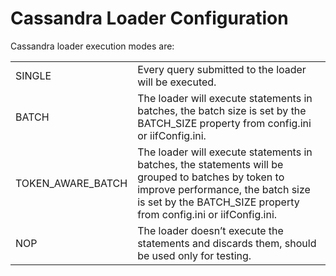 # Cassandra Loader Configuration

Cassandra loader execution modes are:

<table>
<tbody>
<tr>
<td>SINGLE</td>
<td>Every query submitted to the loader will be executed.</td>
</tr>
<tr>
<td>BATCH</td>
<td>The loader will execute statements in batches, the batch size is set by the BATCH_SIZE property from config.ini or iifConfig.ini.</td>
</tr>
<tr>
<td>TOKEN_AWARE_BATCH</td>
<td>The loader will execute statements in batches, the statements will be grouped to batches by token to improve performance, the batch size is set by the BATCH_SIZE property from config.ini or iifConfig.ini.</td>
</tr>
<tr>
<td>NOP</td>
<td>The loader doesn’t execute the statements and discards them, should be used only for testing.</td>
</tr>
</tbody>
</table>

